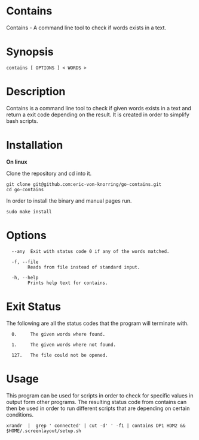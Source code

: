 # Contains

Contains - A command line tool to check if words exists in a text.

# Synopsis

```
contains [ OPTIONS ] < WORDS >
```

# Description

Contains is a command line tool to check if given words exists in a text and return a exit code depending on the result. It is  created  in order to simplify bash scripts.

# Installation

**On linux**

Clone the repository and cd into it.

```
git clone git@github.com:eric-von-knorring/go-contains.git
cd go-contains
```

In order to install the binary and manual pages run.

```
sudo make install
```

# Options

```
  --any  Exit with status code 0 if any of the words matched.

  -f, --file
        Reads from file instead of standard input.

  -h, --help
        Prints help text for contains.
```


# Exit Status

The following are all the status codes that the program will terminate with.
```
  0.     The given words where found.

  1.     The given words where not found.

  127.   The file could not be opened.
```

# Usage

This program can be used for scripts in order to check for specific values in output form other programs. The resulting status code from contains can then be used in order to run different scripts that are depending on certain conditions.

```
xrandr  |  grep ' connected' | cut -d' ' -f1 | contains DP1 HDM2 && $HOME/.screenlayout/setup.sh
```

